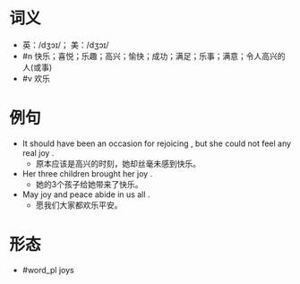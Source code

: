 # 词义
- 英：/dʒɔɪ/； 美：/dʒɔɪ/
- #n 快乐；喜悦；乐趣；高兴；愉快；成功；满足；乐事；满意；令人高兴的人(或事)
- #v 欢乐
# 例句
- It should have been an occasion for rejoicing , but she could not feel any real joy .
	- 原本应该是高兴的时刻，她却丝毫未感到快乐。
- Her three children brought her joy .
	- 她的3个孩子给她带来了快乐。
- May joy and peace abide in us all .
	- 愿我们大家都欢乐平安。
# 形态
- #word_pl joys
